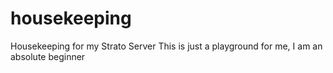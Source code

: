 # housekeeping
Housekeeping for my Strato Server
This is just a playground for me, I am an absolute beginner
